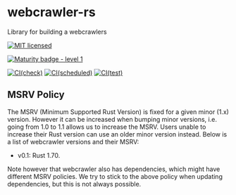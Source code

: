 # webcrawler-rs
Library for building a webcrawlers

[![MIT licensed][mit-badge]][mit-url]

[![Maturity badge - level 1][scorecard-badge]][scorecard-url]

[![CI(check)][actions-check-badge]][actions-check-url]
[![CI(scheduled)][actions-scheduled-badge]][actions-scheduled-url]
[![CI(test)][actions-test-badge]][actions-test-url]

[crates-badge]: https://img.shields.io/crates/v/mio.svg
[crates-url]: https://crates.io/crates/mio
[mit-badge]: https://img.shields.io/badge/license-MIT-blue.svg
[mit-url]: LICENSE
[actions-check-badge]: https://github.com/spraakbanken/webcrawler-rs/actions/workflows/check.yml/badge.svg
[actions-check-url]: https://github.com/spraakbanken/webcrawler-rs/actions?query=workflow%3Acheck+branch%3Amain
[actions-scheduled-badge]: https://github.com/spraakbanken/webcrawler-rs/actions/workflows/scheduled.yml/badge.svg
[actions-scheduled-url]: https://github.com/spraakbanken/webcrawler-rs/actions?query=workflow%3Ascheduled+branch%3Amain
[actions-test-badge]: https://github.com/spraakbanken/webcrawler-rs/actions/workflows/test.yml/badge.svg
[actions-test-url]: https://github.com/spraakbanken/webcrawler-rs/actions?query=workflow%3Atest+branch%3Amain
[scorecard-badge]: https://img.shields.io/badge/Maturity-Level%201%20--%20New%20Project-yellow.svg
[scorecard-url]: https://github.com/spraakbanken/getting-started/blob/main/scorecard.md

## MSRV Policy

The MSRV (Minimum Supported Rust Version) is fixed for a given minor (1.x)
version. However it can be increased when bumping minor versions, i.e. going
from 1.0 to 1.1 allows us to increase the MSRV. Users unable to increase their
Rust version can use an older minor version instead. Below is a list of webcrawler versions
and their MSRV:

 * v0.1: Rust 1.70.

Note however that webcrawler also has dependencies, which might have different MSRV
policies. We try to stick to the above policy when updating dependencies, but
this is not always possible.
